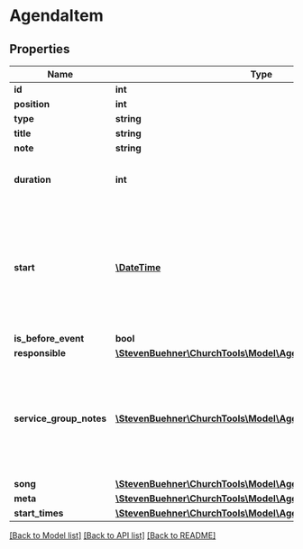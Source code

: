 # AgendaItem

## Properties
Name | Type | Description | Notes
------------ | ------------- | ------------- | -------------
**id** | **int** |  | [optional] 
**position** | **int** |  | [optional] 
**type** | **string** |  | [optional] 
**title** | **string** |  | [optional] 
**note** | **string** |  | [optional] 
**duration** | **int** | Duration of agenda item in seconds. | [optional] 
**start** | [**\DateTime**](\DateTime.md) | The start time of a position is dynamically calculated based on previous items and the start time of the event. | [optional] 
**is_before_event** | **bool** |  | [optional] 
**responsible** | [**\StevenBuehner\ChurchTools\Model\AgendaResponsible**](AgendaResponsible.md) |  | [optional] 
**service_group_notes** | [**\StevenBuehner\ChurchTools\Model\AgendaServiceGroupNotes[]**](AgendaServiceGroupNotes.md) | Array of notes per service group. You will only see the service groups, you are allowed to see. | [optional] 
**song** | [**\StevenBuehner\ChurchTools\Model\AgendaSong**](AgendaSong.md) |  | [optional] 
**meta** | [**\StevenBuehner\ChurchTools\Model\AgendaMeta**](AgendaMeta.md) |  | [optional] 
**start_times** | [**\StevenBuehner\ChurchTools\Model\AgendaStartTimes**](AgendaStartTimes.md) |  | [optional] 

[[Back to Model list]](../../README.md#documentation-for-models) [[Back to API list]](../../README.md#documentation-for-api-endpoints) [[Back to README]](../../README.md)

